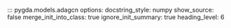 ::: pygda.models.adagcn
    options:
      docstring_style: numpy
      show_source: false
      merge_init_into_class: true
      ignore_init_summary: true
      heading_level: 6
